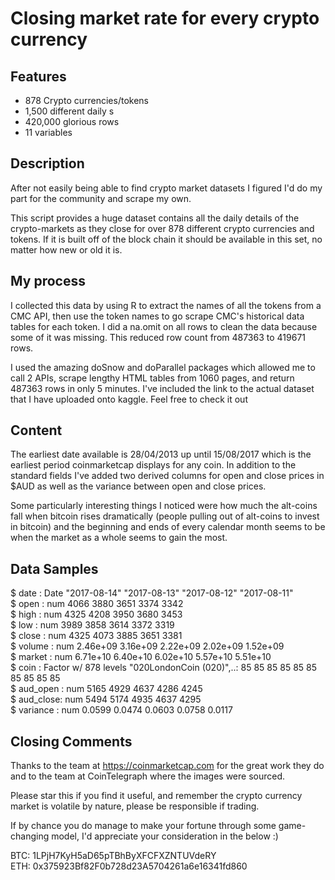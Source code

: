 # Closing market rate for every crypto currency
## Features
- 878 Crypto currencies/tokens
- 1,500 different daily s
- 420,000 glorious rows
- 11 variables

## Description
After not easily being able to find crypto market datasets I figured I'd do my part for the community and scrape my own.

This script provides a huge dataset contains all the daily details of the crypto-markets as they close for over 878 different crypto currencies and tokens. If it is built off of the block chain it should be available in this set, no matter how new or old it is.

## My process
I collected this data by using R to extract the names of all the tokens from a CMC API, then use the token names to go scrape CMC's historical data tables for each token. I did a na.omit on all rows to clean the data because some of it was missing. This reduced row count from 487363 to 419671 rows.

I used the amazing doSnow and doParallel packages which allowed me to call 2 APIs, scrape lengthy HTML tables from 1060 pages, and return 487363 rows in only 5 minutes. I've included the link to the actual dataset that I have uploaded onto kaggle. Feel free to check it out <br/>

## Content
The earliest date available is 28/04/2013 up until 15/08/2017 which is the earliest period coinmarketcap displays for any coin. In addition to the standard fields I've added two derived columns for open and close prices in $AUD as well as the variance between open and close prices.

Some particularly interesting things I noticed were how much the alt-coins fall when bitcoin rises dramatically (people pulling out of alt-coins to invest in bitcoin) and the beginning and ends of every calendar month seems to be when the market as a whole seems to gain the most.

## Data Samples
$ date : Date "2017-08-14" "2017-08-13" "2017-08-12" "2017-08-11" <br/> 
$ open : num 4066 3880 3651 3374 3342<br/>
$ high : num 4325 4208 3950 3680 3453<br/>
$ low : num 3989 3858 3614 3372 3319<br/>
$ close : num 4325 4073 3885 3651 3381<br/>
$ volume : num 2.46e+09 3.16e+09 2.22e+09 2.02e+09 1.52e+09<br/>
$ market : num 6.71e+10 6.40e+10 6.02e+10 5.57e+10 5.51e+10<br/>
$ coin : Factor w/ 878 levels "020LondonCoin (020)",..: 85 85 85 85 85 85 85 85 85 85<br/>
$ aud_open : num 5165 4929 4637 4286 4245<br/>
$ aud_close: num 5494 5174 4935 4637 4295<br/>
$ variance : num 0.0599 0.0474 0.0603 0.0758 0.0117


## Closing Comments
Thanks to the team at <https://coinmarketcap.com> for the great work they do and to the team at CoinTelegraph where the images were sourced.

Please star this if you find it useful, and remember the crypto currency market is volatile by nature, please be responsible if trading.

If by chance you do manage to make your fortune through some game-changing model, I'd appreciate your consideration in the below :)

BTC: 1LPjH7KyH5aD65pTBhByXFCFXZNTUVdeRY <br/>
ETH: 0x375923Bf82F0b728d23A5704261a6e16341fd860
